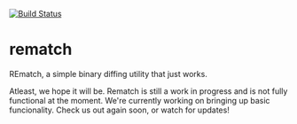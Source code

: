 [![Build Status](https://travis-ci.org/nirizr/rematch.svg?branch=master)](https://travis-ci.org/nirizr/rematch)

# rematch

REmatch, a simple binary diffing utility that just works. 

Atleast, we hope it will be. Rematch is still a work in progress and is not fully functional at the moment.
We're currently working on bringing up basic funcionality. Check us out again soon, or watch for updates!
